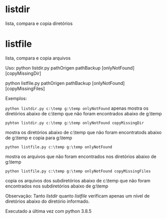 # listdir
lista, compara e copia diretórios

# listfile
lista, compara e copia arquivos

Uso:
python listdir.py pathOrigen pathBackup \[onlyNotFound\] \[copyMissingDir\]

python listfile.py pathOrigen pathBackup \[onlyNotFound\] \[copyMissingFiles\]


Exemplos:

`python listdir.py c:\temp g:\temp onlyNotFound`
apenas mostra os diretórios abaixo de c:\temp que não foram encontrados abaixo de g:\temp

`pyhton listdir.py c:\temp g:\temp onlyNotFound copyMissingDir`

mostra os diretórios abaixo de c:\temp que não foram encontratods abaixo de g:\temp e copia para g:\temp

`python listfile.py c:\temp g:\temp onlyNotFound`

mostra os arquivos que não foram encontrados nos diretórios abaixo de g:\temp

`python listfile.py c:\temp g:\temp onlyNotFound copyMissingFiles`

copia os arquivos dos subdiretórios abaixo de c:\temp que não foram encontrados nos subdiretórios abaixo de g:\temp


Observação: Tanto _listdir_ quanto _listfile_ verificam apenas um nível de diretórios abaixo do diretório informado.


Executado a última vez com python 3.8.5
